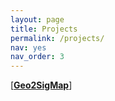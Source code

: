 ```yaml
---
layout: page
title: Projects
permalink: /projects/
nav: yes
nav_order: 3
---
```


[<strong><a href="../projects/geo2sigmap/index.html">Geo2SigMap</a></strong>]